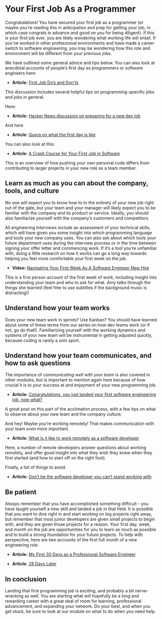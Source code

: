 # Your First Job As a Programmer

Congratulations! You have secured your first job as a programmer (or maybe you're reading this in anticipation and prep for getting your job, in which case congrats in advance and good on you for being diligent). If this is your first job ever, you are likely wondering what working life will entail. If you’ve worked in other professional environments and have made a career switch to software engineering, you may be wondering how this role and environment will be different from your previous jobs. 

We have outlined some general advice and tips below. You can also look at anecdotal accounts of people’s first day as programmers or software engineers here: 

* **Article:** [First Job Do’s and Don’ts](https://www.reddit.com/r/cscareerquestions/comments/6dgh9w/first_job_dos_and_dont_s/)

This discussion includes several helpful tips on programming-specific jobs and jobs in general. 

Here:
* **Article:** [Hacker News discussion on preparing for a new dev job](https://news.ycombinator.com/item?id=9928743)

And here
* **Article:** [Quora on what the first day is like](https://www.quora.com/As-a-programmer-what-was-your-first-ever-day-at-work-like)

You can also look at this:

* **Article:** [A Crash Course for Your First Job in Software](https://stackoverflow.blog/2019/09/05/they-didnt-teach-us-this-a-crash-course-for-your-first-job-in-software/)

This is an overview of how pushing your own personal code differs from contributing to larger projects in your new role as a team member.


## Learn as much as you can about the company, tools, and culture
No one will expect you to know how to to the entirety of your new job right out of the gate, but your team and your manager will likely expect you to be familiar with the company and its product or service. Ideally, you should also familiarize yourself with the company’s customers and competitors. 

All engineering interviews include an assessment of your technical skills, which will have given you some insight into which programming language and tools your new company uses. You can also ask about which tools your future department uses during the interview process or in the time between signing your offer letter and commencing work. If it’s a tool you’re unfamiliar with, doing a little research on how it works can go a long way towards helping you feel more comfortable your first week on the job.   

* **Video:** [Navigating Your First Week As A Software Engineer New Hire](https://youtu.be/lNQSdwkjCyE)

This is a first person account of the first week of work, including insight into understanding your team and who to ask for what. Amy talks through the things she learned (feel free to use subtitles if the background music is distracting!)

## Understand how your team works

Does your new team work in sprints?  Use Kanban?  You should have learned about some of these terms from our series on how dev teams work (or if not, go do that!).  Familiarizing yourself with the working dynamics and systems of your new team will be instrumental in getting adjusted quickly, because coding is rarely a solo sport.

## Understand how your team communicates, and how to ask questions

The importance of *communicating well with your team* is also covered in other modules, but is important to mention again here because of how crucial it is to your success at and enjoyment of your new programming job.

* **Article:** [Congratulations, you just landed your first software engineering job, now what?](https://www.linkedin.com/pulse/20140728041319-103928885-congratulations-you-just-landed-your-first-software-engineering-job-now-what/)

A great post on this part of the acclimation process, with a few tips on what to observe about your new team and the company culture. 

And hey! Maybe you’re working remotely! That makes communication with your team *even more important.* 

* **Article:** [What is it like to work remotely as a software developer](https://blog.softwaremill.com/what-is-it-like-to-work-remotely-as-a-software-developer-1c0777e4a2a9)

Here, a number of remote developers answer questions about working remotely, and offer good insight into what they wish they knew when they first started (and how to start off on the right foot). 

Finally, a list of things to avoid. 
* **Article:** [Don’t be the software developer you can’t stand working with](https://www.freecodecamp.org/news/dont-be-the-software-developer-you-can-t-stand-working-with-3f608c0cb00a/)


## Be patient
Always remember that you have accomplished something difficult - you have taught yourself a new skill and landed a job in that field. It is possible that you want to dive right in and start working on big projects right away, but remember that most junior developers are given small projects to begin with, and they are given those projects for a reason. Your first day, week, and month on the job are opportunities for you to learn as much as possible and to build a strong foundation for your future projects. To help with perspective, here are two accounts of the first full month of a new engineering role. 

* **Article:** [My First 30 Days as a Professional Software Engineer](https://medium.com/@JonDeng/my-first-30-days-as-a-professional-software-engineer-4d0de47ccbd1)

* **Article:** [28 Days Later](http://code.maiamccormick.com/blog/2015/06/11/28-days-later/)


## In conclusion
Landing that first programming job is exciting, and probably a bit nerve-wracking as well. You are starting what will hopefully be a long and rewarding career with a great deal of room for learning, professional advancement, and expanding your network. Do your best, and when you get stuck, be sure to look at our module on what to do when you need help.
